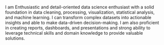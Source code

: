 I am Enthusiastic and detail-oriented data science enthusiast with a solid foundation in data cleaning, processing, visualization, statistical analysis, and machine learning. I can transform complex datasets into actionable insights and able to make data-driven decision-making. I am also proficient in creating reports, dashboards, and presentations and strong ability to leverage technical skills and domain knowledge to provide valuable solutions.

